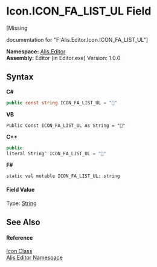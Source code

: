 # Icon.ICON_FA_LIST_UL Field
 

\[Missing <summary> documentation for "F:Alis.Editor.Icon.ICON_FA_LIST_UL"\]

**Namespace:**&nbsp;<a href="b150ade4-39de-a232-5f06-d3cdc1b2c538">Alis.Editor</a><br />**Assembly:**&nbsp;Editor (in Editor.exe) Version: 1.0.0

## Syntax

**C#**<br />
``` C#
public const string ICON_FA_LIST_UL = ""
```

**VB**<br />
``` VB
Public Const ICON_FA_LIST_UL As String = ""
```

**C++**<br />
``` C++
public:
literal String^ ICON_FA_LIST_UL = ""
```

**F#**<br />
``` F#
static val mutable ICON_FA_LIST_UL: string
```


#### Field Value
Type: <a href="https://docs.microsoft.com/dotnet/api/system.string" target="_blank">String</a>

## See Also


#### Reference
<a href="cc0f883c-67f8-f772-c6d7-a60b129f22a7">Icon Class</a><br /><a href="b150ade4-39de-a232-5f06-d3cdc1b2c538">Alis.Editor Namespace</a><br />
